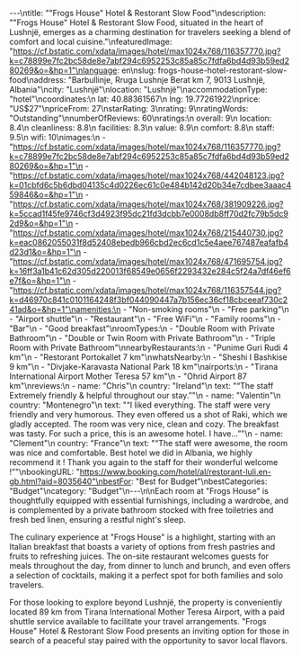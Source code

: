 ---\ntitle: "\"Frogs House\" Hotel & Restorant Slow Food"\ndescription: "\"Frogs House\" Hotel & Restorant Slow Food, situated in the heart of Lushnjë, emerges as a charming destination for travelers seeking a blend of comfort and local cuisine."\nfeaturedImage: "https://cf.bstatic.com/xdata/images/hotel/max1024x768/116357770.jpg?k=c78899e7fc2bc58de8e7abf294c6952253c85a85c7fdfa6bd4d93b59ed280269&o=&hp=1"\nlanguage: en\nslug: frogs-house-hotel-restorant-slow-food\naddress: "Barbullinje, Rruga Lushnje Berat km 7, 9013 Lushnjë, Albania"\ncity: "Lushnjë"\nlocation: "Lushnjë"\naccommodationType: "hotel"\ncoordinates:\n  lat: 40.88361567\n  lng: 19.77261922\nprice: "US$27"\npriceFrom: 27\nstarRating: 3\nrating: 9\nratingWords: "Outstanding"\nnumberOfReviews: 60\nratings:\n  overall: 9\n  location: 8.4\n  cleanliness: 8.8\n  facilities: 8.3\n  value: 8.9\n  comfort: 8.8\n  staff: 9.5\n  wifi: 10\nimages:\n  - "https://cf.bstatic.com/xdata/images/hotel/max1024x768/116357770.jpg?k=c78899e7fc2bc58de8e7abf294c6952253c85a85c7fdfa6bd4d93b59ed280269&o=&hp=1"\n  - "https://cf.bstatic.com/xdata/images/hotel/max1024x768/442048123.jpg?k=01cbfd6c5b6dbd04135c4d0226ec61c0e484b142d20b34e7cdbee3aaac459846&o=&hp=1"\n  - "https://cf.bstatic.com/xdata/images/hotel/max1024x768/381909226.jpg?k=5ccad1f45fe9746cf3d4923f95dc21fd3dcbb7e0008db8ff70d2fc79b5dc92d9&o=&hp=1"\n  - "https://cf.bstatic.com/xdata/images/hotel/max1024x768/215440730.jpg?k=eac0862055031f8d52408ebedb966cbd2ec6cd1c5e4aee767487eafafb4d23d1&o=&hp=1"\n  - "https://cf.bstatic.com/xdata/images/hotel/max1024x768/471695754.jpg?k=16ff3a1b41c62d305d220013f68549e0656f2293432e284c5f24a7df46ef6e7f&o=&hp=1"\n  - "https://cf.bstatic.com/xdata/images/hotel/max1024x768/116357544.jpg?k=d46970c841c0101164248f3bf044090447a7b156ec36cf18cbceeaf730c241ad&o=&hp=1"\namenities:\n  - "Non-smoking rooms"\n  - "Free parking"\n  - "Airport shuttle"\n  - "Restaurant"\n  - "Free WiFi"\n  - "Family rooms"\n  - "Bar"\n  - "Good breakfast"\nroomTypes:\n  - "Double Room with Private Bathroom"\n  - "Double or Twin Room with Private Bathroom"\n  - "Triple Room with Private Bathroom"\nnearbyRestaurants:\n  - "Punime Guri Rudi 4 km"\n  - "Restorant Portokallet 7 km"\nwhatsNearby:\n  - "Sheshi I Bashkise 9 km"\n  - "Divjake-Karavasta National Park 18 km"\nairports:\n  - "Tirana International Airport Mother Teresa 57 km"\n  - "Ohrid Airport 87 km"\nreviews:\n  - name: "Chris"\n    country: "Ireland"\n    text: "“The staff Extremely friendly & helpful throughout our stay.”"\n  - name: "Valentin"\n    country: "Montenegro"\n    text: "“I liked everything. The staff were very friendly and very humorous. They even offered us a shot of Raki, which we gladly accepted. The room was very nice, clean and cozy. The breakfast was tasty. For such a price, this is an awesome hotel. I have...”"\n  - name: "Clement"\n    country: "France"\n    text: "“The staff were awesome, the room was nice and comfortable. Best hotel we did in Albania, we highly recommend it !
Thank you again to the staff for their wonderful welcome !”"\nbookingURL: "https://www.booking.com/hotel/al/restorant-luli.en-gb.html?aid=8035640"\nbestFor: "Best for Budget"\nbestCategories: "Budget"\ncategory: "Budget"\n---\n\nEach room at "Frogs House" is thoughtfully equipped with essential furnishings, including a wardrobe, and is complemented by a private bathroom stocked with free toiletries and fresh bed linen, ensuring a restful night's sleep.

The culinary experience at "Frogs House" is a highlight, starting with an Italian breakfast that boasts a variety of options from fresh pastries and fruits to refreshing juices. The on-site restaurant welcomes guests for meals throughout the day, from dinner to lunch and brunch, and even offers a selection of cocktails, making it a perfect spot for both families and solo travelers.

For those looking to explore beyond Lushnjë, the property is conveniently located 89 km from Tirana International Mother Teresa Airport, with a paid shuttle service available to facilitate your travel arrangements. "Frogs House" Hotel & Restorant Slow Food presents an inviting option for those in search of a peaceful stay paired with the opportunity to savor local flavors.